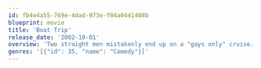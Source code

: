 ```yaml
---
id: fb4e4a55-769e-4dad-973e-f04a0441408b
blueprint: movie
title: 'Boat Trip'
release_date: '2002-10-01'
overview: 'Two straight men mistakenly end up on a "gays only" cruise.'
genres: '[{"id": 35, "name": "Comedy"}]'
---
```

